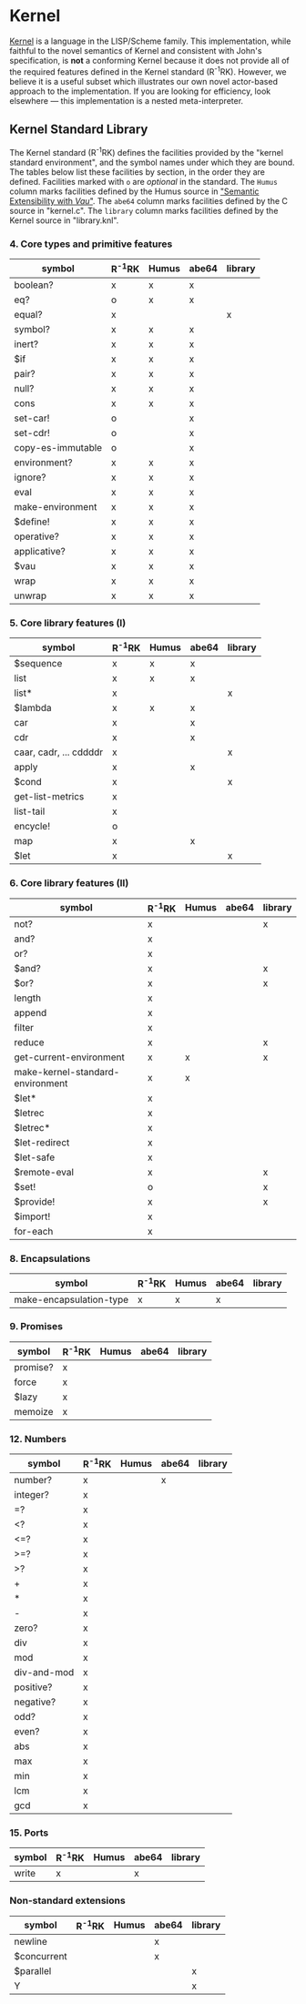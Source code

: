 # Kernel

[Kernel](https://web.cs.wpi.edu/~jshutt/kernel.html) is a language in the LISP/Scheme family. This implementation, while faithful to the novel semantics of Kernel and consistent with John's specification, is **not** a conforming Kernel because it does not provide all of the required features defined in the Kernel standard (R<sup>-1</sup>RK). However, we believe it is a useful subset which illustrates our own novel actor-based approach to the implementation. If you are looking for efficiency, look elsewhere &#8212; this implementation is a nested meta-interpreter.

## Kernel Standard Library

The Kernel standard (R<sup>-1</sup>RK) defines the facilities provided by the "kernel standard environment", and the symbol names under which they are bound. The tables below list these facilities by section, in the order they are defined. Facilities marked with `o` are *optional* in the standard. The `Humus` column marks facilities defined by the Humus source in ["Semantic Extensibility with *Vau*"](http://www.dalnefre.com/wp/2011/12/semantic-extensibility-with-vau/). The `abe64` column marks facilities defined by the C source in "kernel.c". The `library` column marks facilities defined by the Kernel source in "library.knl".

### 4. Core types and primitive features

symbol                    | R<sup>-1</sup>RK  | Humus   | abe64   | library
-------------------------------------|--------|---------|---------|------------
boolean?                             | x      | x       | x       | 
eq?                                  | o      | x       | x       | 
equal?                               | x      |         |         | x
symbol?                              | x      | x       | x       | 
inert?                               | x      | x       | x       | 
$if                                  | x      | x       | x       | 
pair?                                | x      | x       | x       | 
null?                                | x      | x       | x       | 
cons                                 | x      | x       | x       | 
set-car!                             | o      |         | x       | 
set-cdr!                             | o      |         | x       | 
copy-es-immutable                    | o      |         | x       | 
environment?                         | x      | x       | x       | 
ignore?                              | x      | x       | x       | 
eval                                 | x      | x       | x       | 
make-environment                     | x      | x       | x       | 
$define!                             | x      | x       | x       | 
operative?                           | x      | x       | x       | 
applicative?                         | x      | x       | x       | 
$vau                                 | x      | x       | x       | 
wrap                                 | x      | x       | x       | 
unwrap                               | x      | x       | x       | 

### 5. Core library features (I)

symbol                    | R<sup>-1</sup>RK  | Humus   | abe64   | library
-------------------------------------|--------|---------|---------|------------
$sequence                            | x      | x       | x       | 
list                                 | x      | x       | x       | 
list*                                | x      |         |         | x
$lambda                              | x      | x       | x       | 
car                                  | x      |         | x       | 
cdr                                  | x      |         | x       | 
caar, cadr, ... cddddr               | x      |         |         | x
apply                                | x      |         | x       | 
$cond                                | x      |         |         | x
get-list-metrics                     | x      |         |         | 
list-tail                            | x      |         |         | 
encycle!                             | o      |         |         | 
map                                  | x      |         | x       | 
$let                                 | x      |         |         | x

### 6. Core library features (II)

symbol                    | R<sup>-1</sup>RK  | Humus   | abe64   | library
-------------------------------------|--------|---------|---------|------------
not?                                 | x      |         |         | x
and?                                 | x      |         |         | 
or?                                  | x      |         |         | 
$and?                                | x      |         |         | x
$or?                                 | x      |         |         | x
length                               | x      |         |         | 
append                               | x      |         |         | 
filter                               | x      |         |         | 
reduce                               | x      |         |         | x
get-current-environment              | x      | x       |         | x
make-kernel-standard-environment     | x      | x       |         | 
$let*                                | x      |         |         | 
$letrec                              | x      |         |         | 
$letrec*                             | x      |         |         | 
$let-redirect                        | x      |         |         | 
$let-safe                            | x      |         |         | 
$remote-eval                         | x      |         |         | x
$set!                                | o      |         |         | x
$provide!                            | x      |         |         | x
$import!                             | x      |         |         | 
for-each                             | x      |         |         | 

### 8. Encapsulations

symbol                    | R<sup>-1</sup>RK  | Humus   | abe64   | library
-------------------------------------|--------|---------|---------|------------
make-encapsulation-type              | x      | x       | x       | 

### 9. Promises

symbol                    | R<sup>-1</sup>RK  | Humus   | abe64   | library
-------------------------------------|--------|---------|---------|------------
promise?                             | x      |         |         | 
force                                | x      |         |         | 
$lazy                                | x      |         |         | 
memoize                              | x      |         |         | 

### 12. Numbers

symbol                    | R<sup>-1</sup>RK  | Humus   | abe64   | library
-------------------------------------|--------|---------|---------|------------
number?                              | x      |         | x       | 
integer?                             | x      |         |         | 
=?                                   | x      |         |         | 
&lt;?                                   | x      |         |         | 
&lt;=?                                  | x      |         |         | 
&gt;=?                                  | x      |         |         | 
&gt;?                                   | x      |         |         | 
\+                                    | x      |         |         | 
\*                                    | x      |         |         | 
\-                                    | x      |         |         | 
zero?                                | x      |         |         | 
div                                  | x      |         |         | 
mod                                  | x      |         |         | 
div-and-mod                          | x      |         |         | 
positive?                            | x      |         |         | 
negative?                            | x      |         |         | 
odd?                                 | x      |         |         | 
even?                                | x      |         |         | 
abs                                  | x      |         |         | 
max                                  | x      |         |         | 
min                                  | x      |         |         | 
lcm                                  | x      |         |         | 
gcd                                  | x      |         |         | 

### 15. Ports

symbol                    | R<sup>-1</sup>RK  | Humus   | abe64   | library
-------------------------------------|--------|---------|---------|------------
write                                | x      |         | x       | 

### Non-standard extensions

symbol                    | R<sup>-1</sup>RK  | Humus   | abe64   | library
-------------------------------------|--------|---------|---------|------------
newline                              |        |         | x       | 
$concurrent                          |        |         | x       | 
$parallel                            |        |         |         | x
Y                                    |        |         |         | x
